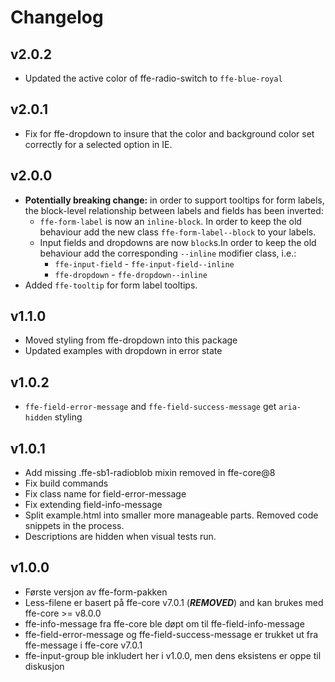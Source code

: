# Changelog

## v2.0.2
* Updated the active color of ffe-radio-switch to `ffe-blue-royal`

## v2.0.1
* Fix for ffe-dropdown to insure that the color and background color set correctly for a selected option in IE.

## v2.0.0
* **Potentially breaking change:** in order to support tooltips for form labels, the block-level relationship between labels and fields has been inverted:
    * `ffe-form-label` is now an `inline-block`. In order to keep the old behaviour add the new class `ffe-form-label--block` to your labels.
    * Input fields and dropdowns are now `block`s.In order to keep the old behaviour add the corresponding `--inline` modifier class, i.e.:
        * `ffe-input-field` - `ffe-input-field--inline`
        * `ffe-dropdown` - `ffe-dropdown--inline`
* Added `ffe-tooltip` for form label tooltips.

## v1.1.0
* Moved styling from ffe-dropdown into this package
* Updated examples with dropdown in error state

## v1.0.2
* `ffe-field-error-message` and `ffe-field-success-message` get `aria-hidden` styling

## v1.0.1
* Add missing .ffe-sb1-radioblob mixin removed in ffe-core@8
* Fix build commands
* Fix class name for field-error-message
* Fix extending field-info-message
* Split example.html into smaller more manageable parts. Removed code snippets in the process.
* Descriptions are hidden when visual tests run.

## v1.0.0
* Første versjon av ffe-form-pakken
* Less-filene er basert på ffe-core v7.0.1 (***REMOVED***) and kan brukes med ffe-core >= v8.0.0
* ffe-info-message fra ffe-core ble døpt om til ffe-field-info-message
* ffe-field-error-message og ffe-field-success-message er trukket ut fra ffe-message i ffe-core v7.0.1
* ffe-input-group ble inkludert her i v1.0.0, men dens eksistens er oppe til diskusjon
